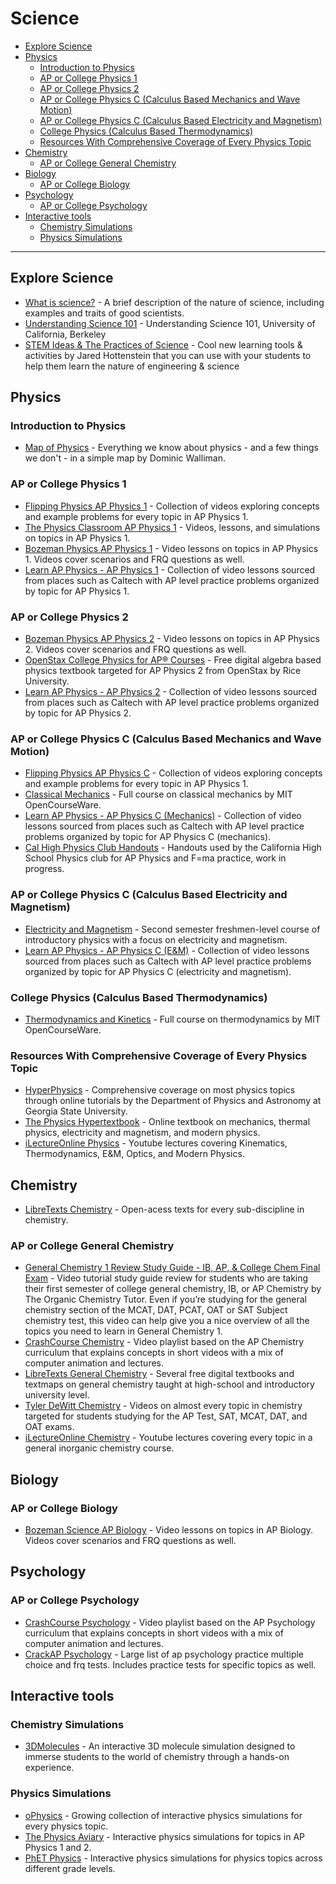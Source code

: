 # Science
- [Explore Science](#explore-science)
- [Physics](#physics)
  - [Introduction to Physics](#introduction-to-physics)
  - [AP or College Physics 1](#ap-or-college-physics-1)
  - [AP or College Physics 2](#ap-or-college-physics-2)
  - [AP or College Physics C (Calculus Based Mechanics and Wave Motion)](#ap-or-college-physics-c-calculus-based-mechanics-and-wave-motion)
  - [AP or College Physics C (Calculus Based Electricity and Magnetism)](#ap-or-college-physics-c-calculus-based-electricity-and-magnetism)
  - [College Physics (Calculus Based Thermodynamics)](#college-physics-calculus-based-thermodynamics)
  - [Resources With Comprehensive Coverage of Every Physics Topic](#resources-with-comprehensive-coverage-of-every-physics-topic)
- [Chemistry](#chemistry)
  - [AP or College General Chemistry](#ap-or-college-general-chemistry)
- [Biology](#biology)
  - [AP or College Biology](#ap-or-college-biology)
- [Psychology](#psychology)
  - [AP or College Psychology](#ap-or-college-psychology)
- [Interactive tools](#interactive-tools)
  - [Chemistry Simulations](#chemistry-simulations)
  - [Physics Simulations](#physics-simulations)

---

## Explore Science
- [What is science?](https://youtu.be/TclBJZuUAOY) - A brief description of the nature of science, including examples and traits of good scientists.
- [Understanding Science 101](https://undsci.berkeley.edu/understanding-science-101/what-is-science/) - Understanding Science 101, University of California, Berkeley
- [STEM Ideas & The Practices of Science](https://www.youtube.com/playlist?list=PLat8Jejmdx1sfzUPWL-lI6WbT109A7PC_) - Cool new learning tools & activities by Jared Hottenstein that you can use with your students to help them learn the nature of engineering & science
  
## Physics

### Introduction to Physics
- [Map of Physics](https://youtu.be/ZihywtixUYo) - Everything we know about physics - and a few things we don't - in a simple map by Dominic Walliman.

### AP or College Physics 1
- [Flipping Physics AP Physics 1](https://www.flippingphysics.com/ap-physics-1.html) - Collection of videos exploring concepts and example problems for every topic in AP Physics 1.
- [The Physics Classroom AP Physics 1](https://www.physicsclassroom.com/class) - Videos, lessons, and simulations on topics in AP Physics 1.
- [Bozeman Physics AP Physics 1](https://www.bozemanscience.com/ap-physics-1-video-list) - Video lessons on topics in AP Physics 1. Videos cover scenarios and FRQ questions as well.
- [Learn AP Physics - AP Physics 1](https://www.learnapphysics.com/apphysics1and2/index.html) - Collection of video lessons sourced from places such as Caltech with AP level practice problems organized by topic for AP Physics 1.

### AP or College Physics 2
- [Bozeman Physics AP Physics 2](https://www.bozemanscience.com/ap-physics-2-video-list) - Video lessons on topics in AP Physics 2. Videos cover scenarios and FRQ questions as well.
- [OpenStax College Physics for AP® Courses](https://openstax.org/details/books/college-physics-ap-courses-2e) - Free digital algebra based physics textbook targeted for AP Physics 2 from OpenStax by Rice University.
- [Learn AP Physics - AP Physics 2](https://www.learnapphysics.com/apphysics1and2/index.html) - Collection of video lessons sourced from places such as Caltech with AP level practice problems organized by topic for AP Physics 2.

### AP or College Physics C (Calculus Based Mechanics and Wave Motion)
- [Flipping Physics AP Physics C](https://www.flippingphysics.com/ap-physics-c.html) - Collection of videos exploring concepts and example problems for every topic in AP Physics 1.
- [Classical Mechanics](https://ocw.mit.edu/courses/8-01sc-classical-mechanics-fall-2016/) - Full course on classical mechanics by MIT OpenCourseWare.
- [Learn AP Physics - AP Physics C (Mechanics)](https://www.learnapphysics.com/apphysicsc/index.html) - Collection of video lessons sourced from places such as Caltech with AP level practice problems organized by topic for AP Physics C (mechanics).
- [Cal High Physics Club Handouts](https://drive.google.com/drive/u/0/folders/1LFX6zXA9H_btR7uX6aV49yy6sa_0i5dQ) - Handouts used by the California High School Physics club for AP Physics and F=ma practice, work in progress. 
### AP or College Physics C (Calculus Based Electricity and Magnetism)
- [Electricity and Magnetism](https://ocw.mit.edu/courses/8-02-physics-ii-electricity-and-magnetism-spring-2007/) - Second semester freshmen-level course of introductory physics with a focus on electricity and magnetism.
- [Learn AP Physics - AP Physics C (E&M)](https://www.learnapphysics.com/apphysicsc/index.html) - Collection of video lessons sourced from places such as Caltech with AP level practice problems organized by topic for AP Physics C (electricity and magnetism).

### College Physics (Calculus Based Thermodynamics)
- [Thermodynamics and Kinetics](https://ocw.mit.edu/courses/5-60-thermodynamics-kinetics-spring-2008/) - Full course on thermodynamics by MIT OpenCourseWare.

### Resources With Comprehensive Coverage of Every Physics Topic
- [HyperPhysics](http://hyperphysics.phy-astr.gsu.edu/hbase/hph.html) - Comprehensive coverage on most physics topics through online tutorials by the Department of Physics and Astronomy at Georgia State University.
- [The Physics Hypertextbook](https://physics.info) - Online textbook on mechanics, thermal physics, electricity and magnetism, and modern physics.
- [iLectureOnline Physics](http://www.ilectureonline.com/lectures/subject/PHYSICS) - Youtube lectures covering Kinematics, Thermodynamics, E&M, Optics, and Modern Physics.

## Chemistry
- [LibreTexts Chemistry](https://chem.libretexts.org/Bookshelves) - Open-acess texts for every sub-discipline in chemistry.

### AP or College General Chemistry
- [General Chemistry 1 Review Study Guide - IB, AP, & College Chem Final Exam](https://www.youtube.com/watch?v=5yw1YH7YA7c) - Video tutorial study guide review for students who are taking their first semester of college general chemistry, IB, or AP Chemistry by The Organic Chemistry Tutor. Even if you’re studying for the general chemistry section of the MCAT, DAT, PCAT, OAT or SAT Subject chemistry test, this video can help give you a nice overview of all the topics you need to learn in General Chemistry 1.
- [CrashCourse Chemistry](https://www.youtube.com/playlist?list=PL8dPuuaLjXtPHzzYuWy6fYEaX9mQQ8oGr) - Video playlist based on the AP Chemistry curriculum that explains concepts in short videos with a mix of computer animation and lectures.
- [LibreTexts General Chemistry](https://chem.libretexts.org/Bookshelves/General_Chemistry) - Several free digital textbooks and textmaps on general chemistry taught at high-school and introductory university level.
- [Tyler DeWitt Chemistry](https://www.youtube.com/user/tdewitt451/featured) - Videos on almost every topic in chemistry targeted for students studying for the AP Test, SAT, MCAT, DAT, and OAT exams.
- [iLectureOnline Chemistry](http://www.ilectureonline.com/lectures/subject/CHEMISTRY) - Youtube lectures covering every topic in a general inorganic chemistry course.

## Biology

### AP or College Biology 
- [Bozeman Science AP Biology](https://www.bozemanscience.com/ap-biology) - Video lessons on topics in AP Biology. Videos cover scenarios and FRQ questions as well.

## Psychology

### AP or College Psychology
- [CrashCourse Psychology](https://www.youtube.com/playlist?list=PL8dPuuaLjXtOPRKzVLY0jJY-uHOH9KVU6) - Video playlist based on the AP Psychology curriculum that explains concepts in short videos with a mix of computer animation and lectures.
- [CrackAP Psychology](https://www.crackap.com/ap/psychology/) - Large list of ap psychology practice multiple choice and frq tests. Includes practice tests for specific topics as well.

## Interactive tools

### Chemistry Simulations
- [3DMolecules](https://apps.apple.com/app/id1639183447) - An interactive 3D molecule simulation designed to immerse students to the world of chemistry through a hands-on experience.

### Physics Simulations
- [oPhysics](https://ophysics.com/index.html) - Growing collection of interactive physics simulations for every physics topic.
- [The Physics Aviary](https://www.thephysicsaviary.com) - Interactive physics simulations for topics in AP Physics 1 and 2.
- [PhET Physics](https://phet.colorado.edu/en/simulations/filter?subjects=physics&type=html,prototype) - Interactive physics simulations for physics topics across different grade levels.
